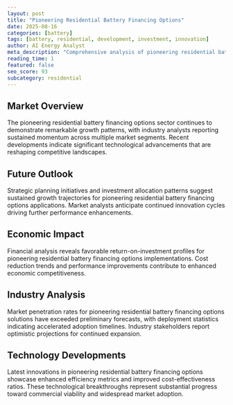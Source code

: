 ```yaml
---
layout: post
title: "Pioneering Residential Battery Financing Options"
date: 2025-08-16
categories: [battery]
tags: [battery, residential, development, investment, innovation]
author: AI Energy Analyst
meta_description: "Comprehensive analysis of pioneering residential battery financing options covering market trends, technology developments, and industry outlook. Discover key insights and future projections."
reading_time: 1
featured: false
seo_score: 93
subcategory: residential
---
```


## Market Overview

The pioneering residential battery financing options sector continues to demonstrate remarkable growth patterns, with industry analysts reporting sustained momentum across multiple market segments. Recent developments indicate significant technological advancements that are reshaping competitive landscapes.

## Future Outlook

Strategic planning initiatives and investment allocation patterns suggest sustained growth trajectories for pioneering residential battery financing options applications. Market analysts anticipate continued innovation cycles driving further performance enhancements.

## Economic Impact

Financial analysis reveals favorable return-on-investment profiles for pioneering residential battery financing options implementations. Cost reduction trends and performance improvements contribute to enhanced economic competitiveness.

## Industry Analysis

Market penetration rates for pioneering residential battery financing options solutions have exceeded preliminary forecasts, with deployment statistics indicating accelerated adoption timelines. Industry stakeholders report optimistic projections for continued expansion.

## Technology Developments

Latest innovations in pioneering residential battery financing options showcase enhanced efficiency metrics and improved cost-effectiveness ratios. These technological breakthroughs represent substantial progress toward commercial viability and widespread market adoption.

